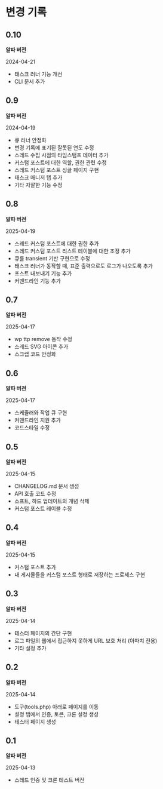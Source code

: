# 변경 기록

## 0.10

**알파 버전**

2024-04-21

- 태스크 러너 기능 개선
- CLI 문서 추가

## 0.9

**알파 버전**

2024-04-19

- 큐 러너 안정화
- 변경 기록에 표기된 잘못된 연도 수정
- 스레드 수집 시점의 타임스탬프 데이터 추가
- 커스텀 포스트에 대한 역할, 권한 관련 수정
- 스레드 커스텀 포스트 싱글 페이지 구현
- 태스크 매니저 탭 추가
- 기타 자잘한 기능 수정

## 0.8

**알파 버전**

2025-04-19

- 스레드 커스텀 포스트에 대한 권한 추가
- 스레드 커스텀 포스트 리스트 테이블에 대한 조정 추가
- 큐를 transient 기반 구현으로 수정
- 태스크 러너가 동작할 때, 표준 출력으로도 로그가 나오도록 추가
- 포스트 내보내기 기능 추가
- 커맨드라인 기능 추가

## 0.7

**알파 버전**

2025-04-17

- wp ttp remove 동작 수정
- 스레드 SVG 아이콘 추가
- 스크랩 코드 안정화

## 0.6

**알파 버전**

2025-04-17

- 스케쥴러와 작업 큐 구현
- 커맨드라인 지원 추가
- 코드스타일 수정

## 0.5

**알파 버전**

2025-04-15

- CHANGELOG.md 문서 생성
- API 호출 코드 수정
- 소프트, 하드 업데이트의 개념 삭제
- 커스텀 포스트 레이블 수정

## 0.4

**알파 버전**

2025-04-15

- 커스텀 포스트 추가
- 내 게시물들을 커스텀 포스트 형태로 저장하는 프로세스 구현

## 0.3

**알파 버전**

2025-04-14

- 테스터 페이지의 간단 구현
- 로그 파일의 웹에서 접근하지 못하게 URL 보호 처리 (아파치 전용)
- 기타 설정 추가

## 0.2

**알파 버전**

2025-04-14

- 도구(tools.php) 아래로 페이지를 이동
- 설정 탭에서 인증, 토큰, 크론 설정 생성
- 테스터 페이지 생성

## 0.1

**알파 버전**

2025-04-13

- 스레드 인증 및 크론 테스트 버전
